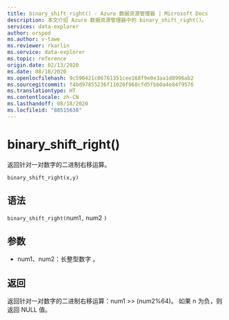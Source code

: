 ```yaml
---
title: binary_shift_right() - Azure 数据资源管理器 | Microsoft Docs
description: 本文介绍 Azure 数据资源管理器中的 binary_shift_right()。
services: data-explorer
author: orspod
ms.author: v-tawe
ms.reviewer: rkarlin
ms.service: data-explorer
ms.topic: reference
origin.date: 02/13/2020
ms.date: 08/18/2020
ms.openlocfilehash: 9c590421c06761351cee168f9e0e3aa1d8996ab2
ms.sourcegitcommit: f4bd97855236f11020f968cfd5fbb0a4e84f9576
ms.translationtype: HT
ms.contentlocale: zh-CN
ms.lasthandoff: 08/18/2020
ms.locfileid: "88515638"
---
```

# <a name="binary_shift_right"></a>binary_shift_right()

返回针对一对数字的二进制右移运算。

```kusto
binary_shift_right(x,y) 
```

## <a name="syntax"></a>语法

`binary_shift_right(`num1`,` num2 `)` 

## <a name="arguments"></a>参数

* num1、num2：长整型数字 。

## <a name="returns"></a>返回

返回针对一对数字的二进制右移运算：num1 >> (num2%64)。
如果 n 为负，则返回 NULL 值。